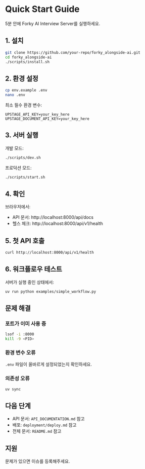 # Quick Start Guide

5분 안에 Forky AI Interview Server를 실행하세요.

## 1. 설치

```bash
git clone https://github.com/your-repo/forky_alongside-ai.git
cd forky_alongside-ai
./scripts/install.sh
```

## 2. 환경 설정

```bash
cp env.example .env
nano .env
```

최소 필수 환경 변수:
```
UPSTAGE_API_KEY=your_key_here
UPSTAGE_DOCUMENT_API_KEY=your_key_here
```

## 3. 서버 실행

개발 모드:
```bash
./scripts/dev.sh
```

프로덕션 모드:
```bash
./scripts/start.sh
```

## 4. 확인

브라우저에서:
- API 문서: http://localhost:8000/api/docs
- 헬스 체크: http://localhost:8000/api/v1/health

## 5. 첫 API 호출

```bash
curl http://localhost:8000/api/v1/health
```

## 6. 워크플로우 테스트

서버가 실행 중인 상태에서:
```bash
uv run python examples/simple_workflow.py
```

## 문제 해결

### 포트가 이미 사용 중
```bash
lsof -i :8000
kill -9 <PID>
```

### 환경 변수 오류
`.env` 파일이 올바르게 설정되었는지 확인하세요.

### 의존성 오류
```bash
uv sync
```

## 다음 단계

- API 문서: `API_DOCUMENTATION.md` 참고
- 배포: `deployment/deploy.md` 참고
- 전체 문서: `README.md` 참고

## 지원

문제가 있으면 이슈를 등록해주세요.

